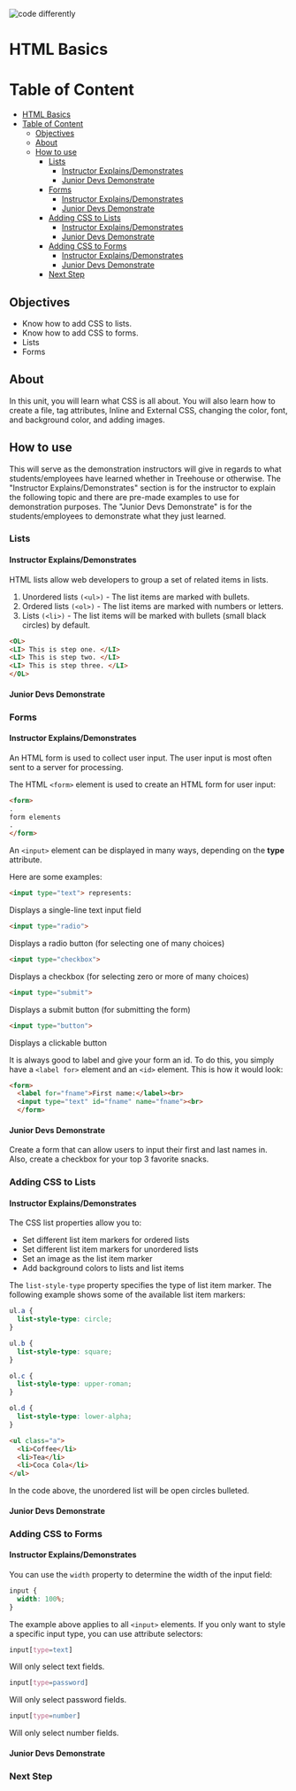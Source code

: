 ![code differently](https://user-images.githubusercontent.com/54545904/91590200-f82ec600-e928-11ea-9433-eea450388abf.png)

# HTML Basics

# Table of Content

- [HTML Basics](#html-basics)
- [Table of Content](#table-of-content)
  - [Objectives](#objectives)
  - [About](#about)
  - [How to use](#how-to-use)
    - [Lists](#lists)
      - [Instructor Explains/Demonstrates](#instructor-explainsdemonstrates)
      - [Junior Devs Demonstrate](#junior-devs-demonstrate)
    - [Forms](#forms)
      - [Instructor Explains/Demonstrates](#instructor-explainsdemonstrates-1)
      - [Junior Devs Demonstrate](#junior-devs-demonstrate-1)
    - [Adding CSS to Lists](#adding-css-to-lists)
      - [Instructor Explains/Demonstrates](#instructor-explainsdemonstrates-2)
      - [Junior Devs Demonstrate](#junior-devs-demonstrate-2)
    - [Adding CSS to Forms](#adding-css-to-forms)
      - [Instructor Explains/Demonstrates](#instructor-explainsdemonstrates-3)
      - [Junior Devs Demonstrate](#junior-devs-demonstrate-3)
    - [Next Step](#next-step)

## Objectives

- Know how to add CSS to lists.
- Know how to add CSS to forms.
- Lists
- Forms

## About

In this unit, you will learn what CSS is all about. You will also learn how to create a file,  tag attributes, Inline and External CSS, changing the color, font, and background color, and adding images.


## How to use

This will serve as the demonstration instructors will give in regards to what students/employees have learned whether in Treehouse or otherwise. The "Instructor Explains/Demonstrates" section is for the instructor to explain the following topic and there are pre-made examples to use for demonstration purposes. The "Junior Devs Demonstrate" is for the students/employees to demonstrate what they just learned.

### Lists

#### Instructor Explains/Demonstrates

HTML lists allow web developers to group a set of related items in lists.

1. Unordered lists ```(<ul>)``` - The list items are marked with bullets.
2. Ordered lists ```(<ol>)``` - The list items are marked with numbers or letters.
3. Lists ```(<li>)``` - The list items will be marked with bullets (small black circles) by default.
```html
<OL>
<LI> This is step one. </LI>  
<LI> This is step two. </LI>
<LI> This is step three. </LI>
</OL>
```

#### Junior Devs Demonstrate


### Forms

#### Instructor Explains/Demonstrates

An HTML form is used to collect user input. The user input is most often sent to a server for processing.

The HTML ```<form>``` element is used to create an HTML form for user input:

```html
<form>
.
form elements
.
</form>
```

An ```<input>``` element can be displayed in many ways, depending on the **type** attribute.

Here are some examples:
```html
<input type="text"> represents: 
```
Displays a single-line text input field

```html
<input type="radio">
```
Displays a radio button (for selecting one of many choices)

```html
<input type="checkbox">	
```
Displays a checkbox (for selecting zero or more of many choices)

```html
<input type="submit">	
```
Displays a submit button (for submitting the form)

```html
<input type="button">	
```
Displays a clickable button

It is always good to label and give your form an id. To do this, you simply have a ```<label for>``` element and an ```<id>``` element. This is how it would look:
```html
<form>
  <label for="fname">First name:</label><br>
  <input type="text" id="fname" name="fname"><br>
  </form>
  ```


#### Junior Devs Demonstrate

Create a form that can allow users to input their first and last names in. Also, create a checkbox for your top 3 favorite snacks.

### Adding CSS to Lists

#### Instructor Explains/Demonstrates

The CSS list properties allow you to:

- Set different list item markers for ordered lists
- Set different list item markers for unordered lists
- Set an image as the list item marker
- Add background colors to lists and list items

The ```list-style-type``` property specifies the type of list item marker.
The following example shows some of the available list item markers:
```css
ul.a {
  list-style-type: circle;
}

ul.b {
  list-style-type: square;
}

ol.c {
  list-style-type: upper-roman;
}

ol.d {
  list-style-type: lower-alpha;
}
```

```html
<ul class="a">
  <li>Coffee</li>
  <li>Tea</li>
  <li>Coca Cola</li>
</ul>
```
In the code above, the unordered list will be open circles bulleted.



#### Junior Devs Demonstrate

### Adding CSS to Forms


#### Instructor Explains/Demonstrates

You can use the ```width``` property to determine the width of the input field:

```css
input {
  width: 100%;
}
```
The example above applies to all ```<input>``` elements. If you only want to style a specific input type, you can use attribute selectors:

```css
input[type=text]
```
Will only select text fields.
```css
input[type=password]
``` 
Will only select password fields.
```css
input[type=number]
```
Will only select number fields.

#### Junior Devs Demonstrate

### Next Step
